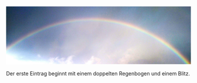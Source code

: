 <!--
.. title: Der Grundstein ist gelegt.
.. slug: der-grundstein-ist-gelegt
.. date: 2021-03-11 17:31:39 UTC+01:00
.. tags: 
.. category: 
.. link: 
.. description: 
.. type: text
-->

![Image of a Rainbow](/images/Rainbow.jpg)

Der erste Eintrag beginnt mit einem doppelten Regenbogen und einem Blitz.
